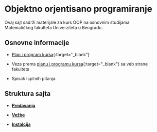 # Objektno orjentisano programiranje

Ovaj sajt sadrži materijale za kurs OOP na osnovnim studijama Matematičkog fakulteta Univerziteta u Beogradu.

## Osnovne informacije

* [Plan i program kursa](/info/P102_-_Objektno_orijentisano_programiranje.pdf){:target="_blank"} 

* Veza prema [planu i programu kursa](http://www.math.rs/files/P102_-_Objektno_orijentisano_programiranje.pdf){:target="_blank"} sa veb strane fakulteta

* Spisak ispitnih pitanja

## Struktura sajta

* **[Predavanja](/predavanja/README.md)**

* **[Vežbe](/vezbe/README.md)**

* **[Instalcija](/vezbe/INSTALCIJA.md)**

